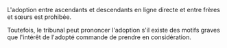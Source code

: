 L'adoption entre ascendants et descendants en ligne directe et entre frères et sœurs est prohibée.

Toutefois, le tribunal peut prononcer l'adoption s'il existe des motifs graves que l'intérêt de l'adopté commande de prendre en considération.
